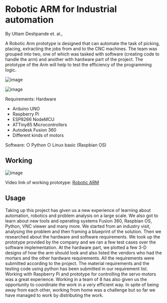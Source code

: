# Robotic ARM for Industrial automation

By Uttam Deshpande et. al.,


A Robotic Arm prototype is designed that can automate the task of picking, placing, extracting the jobs from and to the CNC machines. The team was grouped into two, one of which was tasked with software (creating code to handle the arm) and another with hardware part of the project. The prototype of the Arm will help to test the efficiency of the programming logic.

![image](https://user-images.githubusercontent.com/107185323/199021189-d1ca5022-9b97-45f1-8d5f-d5de2db4e54b.png)

![image](https://user-images.githubusercontent.com/107185323/199021730-c7f215ef-adc7-4b20-9a42-67fbd43050e8.png)


Requirements: Hardware
* Arduino UNO
* Raspberry Pi
* ESP8266 NodeMCU
* ATTiny85 Microcontrollers
* Autodesk Fusion 360
* Different kinds of motors

Software:
○ Python
○ Linux basic (Raspbian OS)


## Working
![image](https://user-images.githubusercontent.com/107185323/199021816-ddd4070e-7e42-46cb-b6af-cd0c24614d47.png)

Video link of working prototype:  [Robotic ARM](https://drive.google.com/file/d/1uOXmUZUJI2EMvDV2zryVGts9KyAzggfO/view?usp=share_link)





## Usage

Taking up this project has given us a new experience of learning about automation, robotics and problem analysis on a large scale. We also got to learn about new tools and operating systems Fusion 360, Raspbian OS, Python, VNC viewer and many more. We started from an industry visit, analysing the problem and then framing a blueprint
of the solution. Then we researched about the hardware and software requirements. We took up the prototype provided by the company and we ran a few test cases over the software implementation. At the hardware part, we plotted a few 3-D designs of how the arm should look and also listed the vendors who had the mortars and the other hardware requirements. All the requirements were submitted according to the project. The material requirements and the testing code using python has been submitted in our requirement list. Working with Raspberry Pi and prototype for controlling the servo motors was a great experience. Working in a team of 8 has also given us the opportunity to coordinate the work in a very efficient way. In spite of being away from each other, working from home was a challenge but so far we have managed to work by distributing the work.
